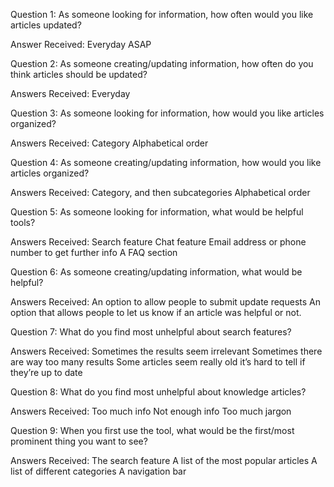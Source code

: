 Question 1:
As someone looking for information, how often would you like articles updated?

Answer Received:
Everyday
ASAP

Question 2:
As someone creating/updating information, how often do you think articles should be updated?

Answers Received:
Everyday

Question 3:
As someone looking for information, how would you like articles organized?

Answers Received:
Category
Alphabetical order

Question 4:
As someone creating/updating information, how would you like articles organized?

Answers Received:
Category, and then subcategories
Alphabetical order

Question 5:
As someone looking for information, what would be helpful tools?

Answers Received:
Search feature
Chat feature
Email address or phone number to get further info
A FAQ section

Question 6:
As someone creating/updating information, what would be helpful?

Answers Received:
An option to allow people to submit update requests
An option that allows people to let us know if an article was helpful or not.

Question 7:
What do you find most unhelpful about search features?

Answers Received:
Sometimes the results seem irrelevant
Sometimes there are way too many results
Some articles seem really old it’s hard to tell if they’re up to date

Question 8:
What do you find most unhelpful about knowledge articles?

Answers Received:
Too much info
Not enough info
Too much jargon

Question 9:
When you first use the tool, what would be the first/most prominent thing you want to see?

Answers Received:
The search feature
A list of the most popular articles
A list of different categories
A navigation bar
